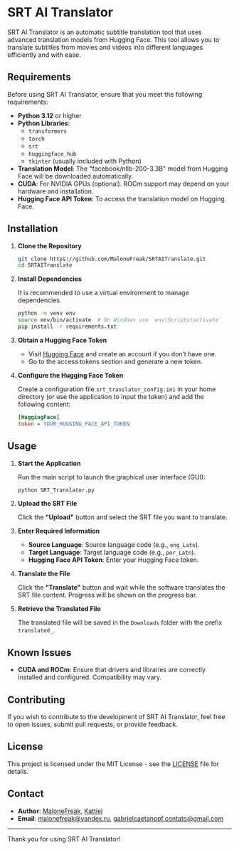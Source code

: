 # SRT AI Translator

SRT AI Translator is an automatic subtitle translation tool that uses advanced translation models from Hugging Face. This tool allows you to translate subtitles from movies and videos into different languages efficiently and with ease.

## Requirements

Before using SRT AI Translator, ensure that you meet the following requirements:

- **Python 3.12** or higher
- **Python Libraries**:
  - `transformers`
  - `torch`
  - `srt`
  - `huggingface_hub`
  - `tkinter` (usually included with Python)
- **Translation Model**: The "facebook/nllb-200-3.3B" model from Hugging Face will be downloaded automatically.
- **CUDA**: For NVIDIA GPUs (optional). ROCm support may depend on your hardware and installation.
- **Hugging Face API Token**: To access the translation model on Hugging Face.

## Installation

1. **Clone the Repository**

   ```bash
   git clone https://github.com/MaloneFreak/SRTAITranslate.git
   cd SRTAITranslate
   ```

2. **Install Dependencies**

   It is recommended to use a virtual environment to manage dependencies.

   ```bash
   python -m venv env
   source env/bin/activate  # On Windows use `env\Scripts\activate`
   pip install -r requirements.txt
   ```

3. **Obtain a Hugging Face Token**

   - Visit [Hugging Face](https://huggingface.co/) and create an account if you don’t have one.
   - Go to the access tokens section and generate a new token.

4. **Configure the Hugging Face Token**

   Create a configuration file `srt_translator_config.ini` in your home directory (or use the application to input the token) and add the following content:

   ```ini
   [HuggingFace]
   token = YOUR_HUGGING_FACE_API_TOKEN
   ```

## Usage

1. **Start the Application**

   Run the main script to launch the graphical user interface (GUI):

   ```bash
   python SRT_Translator.py
   ```

2. **Upload the SRT File**

   Click the **"Upload"** button and select the SRT file you want to translate.

3. **Enter Required Information**

   - **Source Language**: Source language code (e.g., `eng_Latn`).
   - **Target Language**: Target language code (e.g., `por_Latn`).
   - **Hugging Face API Token**: Enter your Hugging Face token.

4. **Translate the File**

   Click the **"Translate"** button and wait while the software translates the SRT file content. Progress will be shown on the progress bar.

5. **Retrieve the Translated File**

   The translated file will be saved in the `Downloads` folder with the prefix `translated_`.

## Known Issues

- **CUDA and ROCm**: Ensure that drivers and libraries are correctly installed and configured. Compatibility may vary.

## Contributing

If you wish to contribute to the development of SRT AI Translator, feel free to open issues, submit pull requests, or provide feedback.

## License

This project is licensed under the MIT License - see the [LICENSE](LICENSE) file for details.

## Contact

- **Author**: [MaloneFreak](https://github.com/MaloneFreak), [Kattiel](https://github.com/Kattiell)
- **Email**: [malonefreak@yandex.ru](mailto:malonefreak@yandex.ru), [gabrielcaetanopf.contato@gmail.com](mailto:gabrielcaetanopf.contato@gmail.com)

---

Thank you for using SRT AI Translator!
